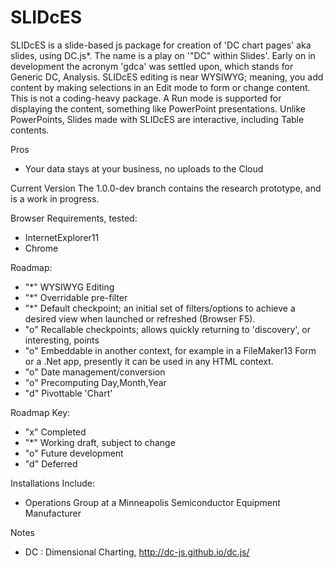 SLIDcES
=======

SLIDcES is a slide-based js package for creation of 'DC chart pages' aka slides, using DC.js*. The name is a play on '"DC" within Slides'.
Early on in development the acronym 'gdca' was settled upon, which stands for Generic DC, Analysis.
SLIDcES editing is near WYSIWYG; meaning, you add content by making selections in an Edit mode to form or change content. This is not a coding-heavy package. A Run mode is supported for displaying the content, something like PowerPoint presentations.
Unlike PowerPoints, Slides made with SLIDcES are interactive, including Table contents.

Pros
* Your data stays at your business, no uploads to the Cloud

Current Version
The 1.0.0-dev branch contains the research prototype, and is a work in progress.

Browser Requirements, tested:
* InternetExplorer11
* Chrome

Roadmap:
* "*" WYSIWYG Editing
* "*" Overridable pre-filter
* "*" Default checkpoint; an initial set of filters/options to achieve a desired view when launched or refreshed (Browser F5).
* "o" Recallable checkpoints; allows quickly returning to 'discovery', or interesting, points
* "o" Embeddable in another context, for example in a FileMaker13 Form or a .Net app, presently it can be used in any HTML context.
* "o" Date management/conversion
* "o" Precomputing Day,Month,Year
* "d" Pivottable 'Chart'

Roadmap Key:
* "x" Completed
* "*" Working draft, subject to change
* "o" Future development
* "d" Deferred

Installations Include:
* Operations Group at a Minneapolis Semiconductor Equipment Manufacturer

Notes
* DC : Dimensional Charting, http://dc-js.github.io/dc.js/
